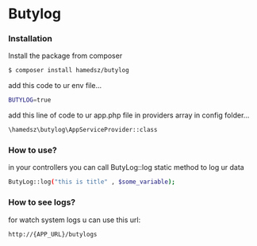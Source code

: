 # Butylog

### Installation

Install the package from composer

```sh
$ composer install hamedsz/butylog
```

add this code to ur env file...

```sh
BUTYLOG=true
```

add this line of code to ur app.php file in providers array in config folder...

```sh
\hamedsz\butylog\AppServiceProvider::class
```

### How to use?

in your controllers you can call ButyLog::log static method to log ur data

```sh
ButyLog::log("this is title" , $some_variable);
```

### How to see logs?

for watch system logs u can use this url:


```sh
http://{APP_URL}/butylogs
```
